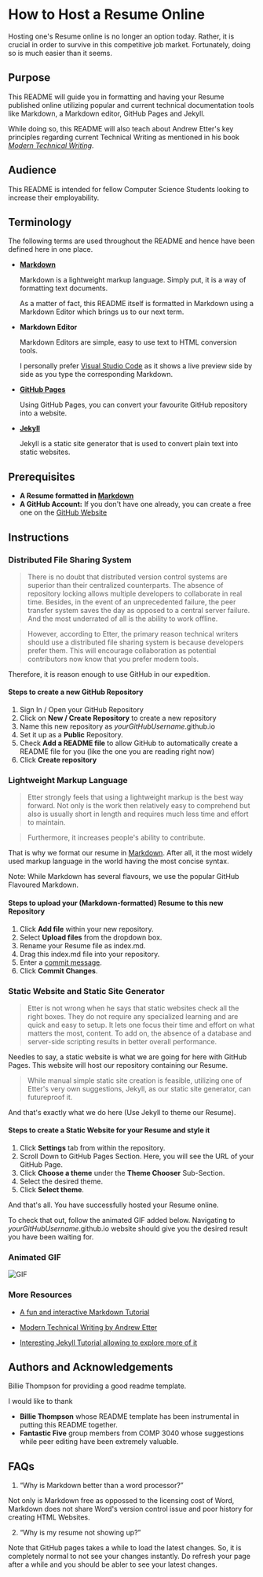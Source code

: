 # How to Host a Resume Online

Hosting one's Resume online is no longer an option today. Rather, it is crucial in order to survive in this competitive job market. Fortunately, doing so is much easier than it seems.

## Purpose

This README will guide you in formatting and having your Resume published online utilizing popular and current technical documentation tools like Markdown, a Markdown editor, GitHub Pages and Jekyll.

While doing so, this README will also teach about Andrew Etter's key principles regarding current Technical Writing as mentioned in his book [_Modern Technical Writing_](https://www.amazon.ca/Modern-Technical-Writing-Introduction-Documentation-ebook/dp/B01A2QL9SS/).

## Audience

This README is intended for fellow Computer Science Students looking to increase their employability.

## Terminology

The following terms are used throughout the README and hence have been defined here in one place.

- [**Markdown**](https://www.markdownguide.org/)

  Markdown is a lightweight markup language. Simply put, it is a way of formatting text documents.

  As a matter of fact, this README itself is formatted in Markdown using a Markdown Editor which brings us to our next term.

- **Markdown Editor**

  Markdown Editors are simple, easy to use text to HTML conversion tools.

  I personally prefer [Visual Studio Code](https://code.visualstudio.com/) as it shows a live preview side by side as you type the corresponding Markdown.

- [**GitHub Pages**](https://pages.github.com/)

  Using GitHub Pages, you can convert your favourite GitHub repository into a website.

- [**Jekyll**](https://jekyllrb.com/)

  Jekyll is a static site generator that is used to convert plain text into static websites.

## Prerequisites

- **A Resume formatted in [Markdown](https://www.markdownguide.org/)**
- **A GitHub Account:** If you don't have one already, you can create a free one on the [GitHub Website](https://github.com/join)

## Instructions

### Distributed File Sharing System

> There is no doubt that distributed version control systems are superior than their centralized counterparts. The absence of repository locking allows multiple developers to collaborate in real time. Besides, in the event of an unprecedented failure, the peer transfer system saves the day as opposed to a central server failure. And the most underrated of all is the ability to work offline.

> However, according to Etter, the primary reason technical writers should use a distributed file sharing system is because developers prefer them. This will encourage collaboration as potential contributors now know that you prefer modern tools.

Therefore, it is reason enough to use GitHub in our expedition.

#### Steps to create a new GitHub Repository

1. Sign In / Open your GitHub Repository
2. Click on **New / Create Repository** to create a new repository
3. Name this new repository as _yourGitHubUsername_.github.io
4. Set it up as a **Public** Repository.
5. Check **Add a README file** to allow GitHub to automatically create a README file for you (like the one you are reading right now)
6. Click **Create repository**

### Lightweight Markup Language

> Etter strongly feels that using a lightweight markup is the best way forward. Not only is the work then relatively easy to comprehend but also is usually short in length and requires much less time and effort to maintain.

> Furthermore, it increases people's ability to contribute.

That is why we format our resume in [Markdown](https://commonmark.org/help/). After all, it the most widely used markup language in the world having the most concise syntax.

Note: While Markdown has several flavours, we use the popular GitHub Flavoured Markdown.

#### Steps to upload your (Markdown-formatted) Resume to this new Repository

1. Click **Add file** within your new repository.
2. Select **Upload files** from the dropdown box.
3. Rename your Resume file as index.md.
4. Drag this index.md file into your repository.
5. Enter a [commit message](https://www.freecodecamp.org/news/writing-good-commit-messages-a-practical-guide/).
6. Click **Commit Changes**.

### Static Website and Static Site Generator

> Etter is not wrong when he says that static websites check all the right boxes. They do not require any specialized learning and are quick and easy to setup. It lets one focus their time and effort on what matters the most, content.
> To add on, the absence of a database and server-side scripting results in better overall performance.

Needles to say, a static website is what we are going for here with GitHub Pages. This website will host our repository containing our Resume.

> While manual simple static site creation is feasible,
> utilizing one of Etter's very own suggestions, Jekyll, as our static site generator, can futureproof it.

And that's exactly what we do here (Use Jekyll to theme our Resume).

#### Steps to create a Static Website for your Resume and style it

1. Click **Settings** tab from within the repository.
2. Scroll Down to GitHub Pages Section. Here, you will see the URL of your GitHub Page.
3. Click **Choose a theme** under the **Theme Chooser** Sub-Section.
4. Select the desired theme.
5. Click **Select theme**.

And that's all. You have successfully hosted your Resume online.

To check that out, follow the animated GIF added below. Navigating to _yourGitHubUsername_.github.io website should give you the desired result you have been waiting for.

### Animated GIF

![GIF](GIFanimation.gif)

### More Resources

- [A fun and interactive Markdown Tutorial](https://commonmark.org/help/tutorial/)

- [Modern Technical Writing by Andrew Etter](https://www.amazon.ca/Modern-Technical-Writing-Introduction-Documentation-ebook/dp/B01A2QL9SS/)

- [Interesting Jekyll Tutorial allowing to explore more of it](https://opensource.com/article/17/4/getting-started-jekyll)

## Authors and Acknowledgements

Billie Thompson for providing a good readme template.

I would like to thank

- **Billie Thompson** whose README template has been instrumental in putting this README together.
- **Fantastic Five** group members from COMP 3040 whose suggestions while peer editing have been extremely valuable.

## FAQs

1. “Why is Markdown better than a word processor?”

Not only is Markdown free as oppossed to the licensing cost of Word, Markdown does not share Word's version control issue and poor history for creating HTML Websites.

2.  “Why is my resume not showing up?”

Note that GitHub pages takes a while to load the latest changes. So, it is completely normal to not see your changes instantly. Do refresh your page after a while and you should be abler to see your latest changes.
